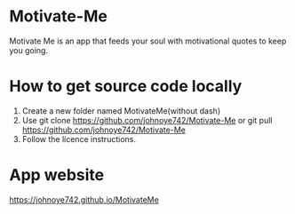 # Motivate-Me
Motivate Me is an app that feeds your soul with motivational quotes to keep you going.

# How to get source code locally
1. Create a new folder named MotivateMe(without dash)
2. Use git clone https://github.com/johnoye742/Motivate-Me or git pull https://github.com/johnoye742/Motivate-Me
3. Follow the licence instructions.

# App website
https://johnoye742.github.io/MotivateMe

